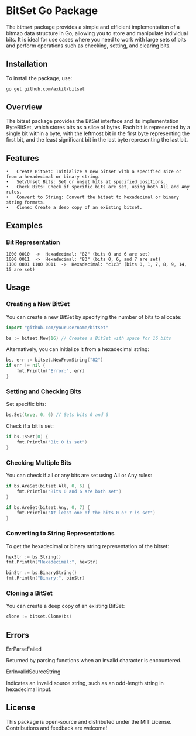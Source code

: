 # BitSet Go Package

The `bitset` package provides a simple and efficient implementation of a bitmap data structure in Go, allowing you to store and manipulate individual bits. It is ideal for use cases where you need to work with large sets of bits and perform operations such as checking, setting, and clearing bits.

## Installation

To install the package, use:

```bash
go get github.com/axkit/bitset
```

## Overview

The bitset package provides the BitSet interface and its implementation ByteBitSet, which stores bits as a slice of bytes. Each bit is represented by a single bit within a byte, with the leftmost bit in the first byte representing the first bit, and the least significant bit in the last byte representing the last bit.

## Features

	•	Create BitSet: Initialize a new bitset with a specified size or from a hexadecimal or binary string.
	•	Set/Unset Bits: Set or unset bits at specified positions.
	•	Check Bits: Check if specific bits are set, using both All and Any rules.
	•	Convert to String: Convert the bitset to hexadecimal or binary string formats.
	•	Clone: Create a deep copy of an existing bitset.

## Examples

### Bit Representation
```
1000 0010  ->  Hexadecimal: "82" (bits 0 and 6 are set)
1000 0011  ->  Hexadecimal: "83" (bits 0, 6, and 7 are set)
1100 0001 1100 0011  ->  Hexadecimal: "c1c3" (bits 0, 1, 7, 8, 9, 14, 15 are set)
```

## Usage

### Creating a New BitSet

You can create a new BitSet by specifying the number of bits to allocate:

```go
import "github.com/yourusername/bitset"

bs := bitset.New(16) // Creates a BitSet with space for 16 bits
```

Alternatively, you can initialize it from a hexadecimal string:
```go
bs, err := bitset.NewFromString("82")
if err != nil {
    fmt.Println("Error:", err)
}
```

### Setting and Checking Bits

Set specific bits:
```go
bs.Set(true, 0, 6) // Sets bits 0 and 6
```

Check if a bit is set:
```go
if bs.IsSet(0) {
    fmt.Println("Bit 0 is set")
}
```

### Checking Multiple Bits
You can check if all or any bits are set using All or Any rules:
```go
if bs.AreSet(bitset.All, 0, 6) {
    fmt.Println("Bits 0 and 6 are both set")
}

if bs.AreSet(bitset.Any, 0, 7) {
    fmt.Println("At least one of the bits 0 or 7 is set")
}
```

### Converting to String Representations
To get the hexadecimal or binary string representation of the bitset:

```go
hexStr := bs.String()
fmt.Println("Hexadecimal:", hexStr)

binStr := bs.BinaryString()
fmt.Println("Binary:", binStr)
```

### Cloning a BitSet

You can create a deep copy of an existing BitSet:
```go
clone := bitset.Clone(bs)
```
## Errors

ErrParseFailed

Returned by parsing functions when an invalid character is encountered.

ErrInvalidSourceString

Indicates an invalid source string, such as an odd-length string in hexadecimal input.

## License

This package is open-source and distributed under the MIT License. Contributions and feedback are welcome!

